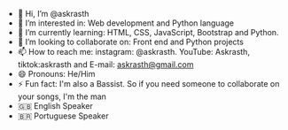 - 👋 Hi, I’m @askrasth
- 👀 I’m interested in: Web development and Python language
- 🌱 I’m currently learning: HTML, CSS, JavaScript, Bootstrap and Python.
- 💞️ I’m looking to collaborate on: Front end and Python projects
- 📫 How to reach me: instagram: @askrasth. YouTube: Askrasth, tiktok:askrasth and E-mail: askrasth@gmail.com
- 😄 Pronouns: He/Him
- ⚡ Fun fact: I'm also a Bassist. So if you need someone to collaborate on your songs, I'm the man
- 🇬🇧 English Speaker
- 🇧🇷 Portuguese Speaker
